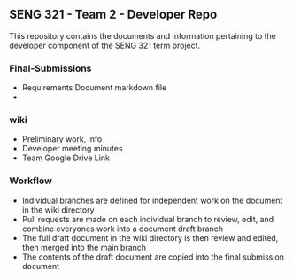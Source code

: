 ## SENG 321 - Team 2 - Developer Repo  

This repository contains the documents and information pertaining to the developer component of the SENG 321 term project.  

### Final-Submissions  

* Requirements Document markdown file  
*  

### wiki  

* Preliminary work, info  
* Developer meeting minutes  
* Team Google Drive Link

### Workflow  

* Individual branches are defined for independent work on the document in the wiki directory
* Pull requests are made on each individual branch to review, edit, and combine everyones work into a document draft branch
* The full draft document in the wiki directory is then review and edited, then merged into the main branch
* The contents of the draft document are copied into the final submission document
